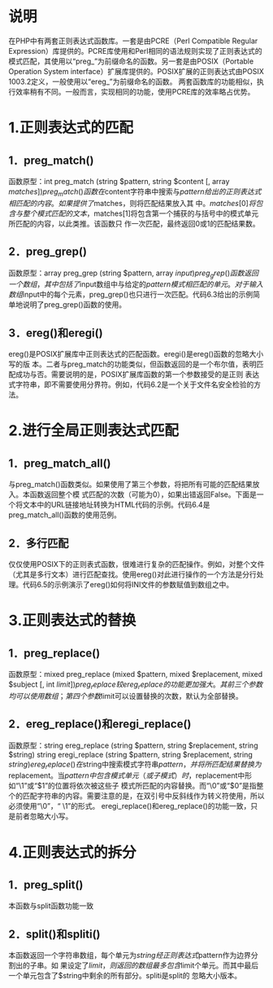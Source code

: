 # 说明
在PHP中有两套正则表达式函数库。一套是由PCRE（Perl Compatible Regular Expression）库提供的。PCRE库使用和Perl相同的语法规则实现了正则表达式的模式匹配，其使用以“preg_”为前缀命名的函数。另一套是由POSIX（Portable Operation System interface）扩展库提供的。POSIX扩展的正则表达式由POSIX 1003.2定义，一般使用以“ereg_”为前缀命名的函数。
两套函数库的功能相似，执行效率稍有不同。一般而言，实现相同的功能，使用PCRE库的效率略占优势。

# 1.正则表达式的匹配
##  1．preg_match()
函数原型：int preg_match (string $pattern, string $content [, array $matches])
preg_match ()函数在$content字符串中搜索与$pattern给出的正则表达式相匹配的内容。如果提供了$matches，则将匹配结果放入其 中。$matches[0]将包含与整个模式匹配的文本，$matches[1]将包含第一个捕获的与括号中的模式单元所匹配的内容，以此类推。该函数只 作一次匹配，最终返回0或1的匹配结果数。


##  2．preg_grep()
函数原型：array preg_grep (string $pattern, array $input)
preg_grep()函数返回一个数组，其中包括了$input数组中与给定的$pattern模式相匹配的单元。对于输入数组$input中的每个元素，preg_grep()也只进行一次匹配。代码6.3给出的示例简单地说明了preg_grep()函数的使用。

##  3．ereg()和eregi()
ereg()是POSIX扩展库中正则表达式的匹配函数。eregi()是ereg()函数的忽略大小写的版 本。二者与preg_match的功能类似，但函数返回的是一个布尔值，表明匹配成功与否。需要说明的是，POSIX扩展库函数的第一个参数接受的是正则 表达式字符串，即不需要使用分界符。例如，代码6.2是一个关于文件名安全检验的方法。

# 2.进行全局正则表达式匹配
##  1．preg_match_all()
与preg_match()函数类似。如果使用了第三个参数，将把所有可能的匹配结果放入。本函数返回整个模 式匹配的次数（可能为0），如果出错返回False。下面是一个将文本中的URL链接地址转换为HTML代码的示例。代码6.4是 preg_match_all()函数的使用范例。

##  2．多行匹配
仅仅使用POSIX下的正则表式函数，很难进行复杂的匹配操作。例如，对整个文件（尤其是多行文本）进行匹配查找。使用ereg()对此进行操作的一个方法是分行处理。代码6.5的示例演示了ereg()如何将INI文件的参数赋值到数组之中。

# 3.正则表达式的替换
## 1．preg_replace()
函数原型：mixed preg_replace (mixed $pattern, mixed $replacement, mixed $subject [, int $limit])
preg_replace较ereg_replace的功能更加强大。其前三个参数均可以使用数组；第四个参数$limit可以设置替换的次数，默认为全部替换。

## 2．ereg_replace()和eregi_replace()
函数原型：string ereg_replace (string $pattern, string $replacement, string $string)
string eregi_replace (string $pattern, string $replacement, string $string)
ereg_replace()在$string中搜索模式字符串$pattern，并将所匹配结果替换 为$replacement。当$pattern中包含模式单元（或子模式）时，$replacement中形如“\1”或“$1”的位置将依次被这些子 模式所匹配的内容替换。而“\0”或“$0”是指整个的匹配字符串的内容。需要注意的是，在双引号中反斜线作为转义符使用，所以必须使用“\\0”，“ \\1”的形式。
eregi_replace()和ereg_replace()的功能一致，只是前者忽略大小写。

# 4.正则表达式的拆分
## 1．preg_split()
本函数与split函数功能一致

## 2．split()和spliti()
本函数返回一个字符串数组，每个单元为$string经正则表达式$pattern作为边界分割出的子串。如 果设定了$limit，则返回的数组最多包含$limit个单元。而其中最后一个单元包含了$string中剩余的所有部分。spliti是split的 忽略大小版本。

